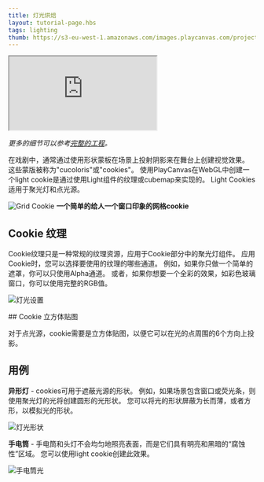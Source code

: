 ```yaml
---
title: 灯光烘焙
layout: tutorial-page.hbs
tags: lighting
thumb: https://s3-eu-west-1.amazonaws.com/images.playcanvas.com/projects/12/409793/19BDEF-image-75.jpg
---
```


<iframe src="https://playcanv.as/p/AGtssoOU/"></iframe>

*更多的细节可以参考[完整的工程][1]。*

在戏剧中，通常通过使用形状蒙板在场景上投射阴影来在舞台上创建视觉效果。 这些蒙版被称为"cucoloris"或"cookies"。 使用PlayCanvas在WebGL中创建一个light cookie是通过使用Light组件的纹理或cubemap来实现的。 Light Cookies适用于聚光灯和点光源。

![Grid Cookie][2]
**一个简单的给人一个窗口印象的网格cookie**

## Cookie 纹理

Cookie纹理只是一种常规的纹理资源，应用于Cookie部分中的聚光灯组件。 应用Cookie时，您可以选择要使用的纹理的哪些通道。 例如，如果你只做一个简单的遮罩，你可以只使用Alpha通道。 或者，如果你想要一个全彩的效果，如彩色玻璃窗口，你可以使用完整的RGB值。

![灯光设置][3]

## Cookie 立方体贴图

对于点光源，cookie需要是立方体贴图，以便它可以在光的点周围的6个方向上投影。

## 用例

**异形灯** - cookies可用于遮蔽光源的形状。 例如，如果场景包含窗口或荧光条，则使用聚光灯的光将创建圆形的光形状。 您可以将光的形状屏蔽为长而薄，或者方形，以模拟光的形状。

![灯光形状][5]

**手电筒** - 手电筒和头灯不会均匀地照亮表面，而是它们具有明亮和黑暗的“腐蚀性”区域。 您可以使用light cookie创建此效果。

![手电筒光][4]

[1]: https://playcanvas.com/project/409793/overview/example-light-cookies
[2]: /images/tutorials/intermediate/light-cookies/window-cookie.jpg
[3]: /images/tutorials/intermediate/light-cookies/cookie-setting.jpg
[4]: /images/tutorials/intermediate/light-cookies/torch-cookie.jpg
[5]: /images/tutorials/intermediate/light-cookies/square-cookie.jpg

